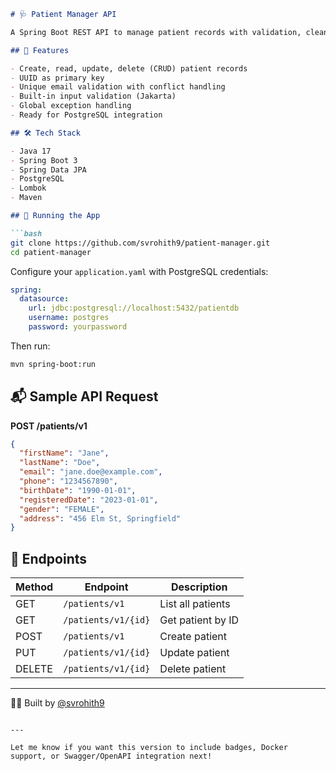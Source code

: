 
```markdown
# 🩺 Patient Manager API

A Spring Boot REST API to manage patient records with validation, clean architecture, and PostgreSQL integration.

## 🚀 Features

- Create, read, update, delete (CRUD) patient records
- UUID as primary key
- Unique email validation with conflict handling
- Built-in input validation (Jakarta)
- Global exception handling
- Ready for PostgreSQL integration

## 🛠 Tech Stack

- Java 17
- Spring Boot 3
- Spring Data JPA
- PostgreSQL
- Lombok
- Maven

## 🧪 Running the App

```bash
git clone https://github.com/svrohith9/patient-manager.git
cd patient-manager
```

Configure your `application.yaml` with PostgreSQL credentials:

```yaml
spring:
  datasource:
    url: jdbc:postgresql://localhost:5432/patientdb
    username: postgres
    password: yourpassword
```

Then run:

```bash
mvn spring-boot:run
```

## 📬 Sample API Request

**POST /patients/v1**

```json
{
  "firstName": "Jane",
  "lastName": "Doe",
  "email": "jane.doe@example.com",
  "phone": "1234567890",
  "birthDate": "1990-01-01",
  "registeredDate": "2023-01-01",
  "gender": "FEMALE",
  "address": "456 Elm St, Springfield"
}
```

## 📖 Endpoints

| Method | Endpoint              | Description        |
|--------|-----------------------|--------------------|
| GET    | `/patients/v1`        | List all patients  |
| GET    | `/patients/v1/{id}`   | Get patient by ID  |
| POST   | `/patients/v1`        | Create patient     |
| PUT    | `/patients/v1/{id}`   | Update patient     |
| DELETE | `/patients/v1/{id}`   | Delete patient     |

---

🧑‍💻 Built by [@svrohith9](https://github.com/svrohith9)
```

---

Let me know if you want this version to include badges, Docker support, or Swagger/OpenAPI integration next!
